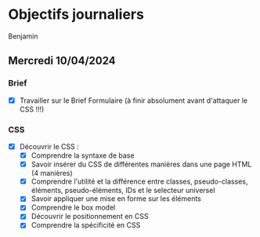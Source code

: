 # Objectifs journaliers

Benjamin

## Mercredi 10/04/2024

### Brief

- [x] Travailler sur le Brief Formulaire (à finir absolument avant d'attaquer le CSS !!!)

### CSS

- [x] Découvrir le CSS :
  - [x] Comprendre la syntaxe de base
  - [x] Savoir insérer du CSS de différentes manières dans une page HTML (4 manières)
  - [x] Comprendre l'utilité et la différence entre classes, pseudo-classes, éléments, pseudo-éléments, IDs et le selecteur universel
  - [x] Savoir appliquer une mise en forme sur les éléments
  - [x] Comprendre le box model
  - [X] Découvrir le positionnement en CSS
  - [x] Comprendre la spécificité en CSS
